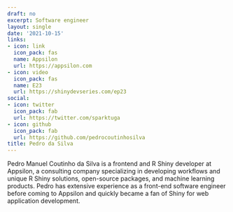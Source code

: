 ```yaml
---
draft: no
excerpt: Software engineer
layout: single
date: '2021-10-15'
links:
- icon: link
  icon_pack: fas
  name: Appsilon
  url: https://appsilon.com
- icon: video
  icon_pack: fas
  name: E23
  url: https://shinydevseries.com/ep23
social:
- icon: twitter
  icon_pack: fab
  url: https://twitter.com/sparktuga
- icon: github
  icon_pack: fab
  url: https://github.com/pedrocoutinhosilva
title: Pedro da Silva
---
```


Pedro Manuel Coutinho da Silva is a frontend and R Shiny developer at Appsilon, a consulting company specializing in developing workflows and unique R Shiny solutions, open-source packages, and machine learning products. Pedro has extensive experience as a front-end software engineer before coming to Appsilon and quickly became a fan of Shiny for web application development.

